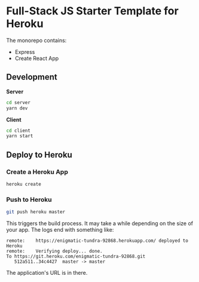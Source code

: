 # Full-Stack JS Starter Template for Heroku

The monorepo contains:

- Express
- Create React App

## Development

**Server**

```sh
cd server
yarn dev
```

**Client**

```sh
cd client
yarn start
```

## Deploy to Heroku

### Create a Heroku App

```sh
heroku create
```

### Push to Heroku

```sh
git push heroku master
```

This triggers the build process. It may take a while depending on the size of your app.
The logs end with something like:

```
remote:    https://enigmatic-tundra-92868.herokuapp.com/ deployed to Heroku
remote:    Verifying deploy... done.
To https://git.heroku.com/enigmatic-tundra-92868.git
   512a511..34c4427  master -> master
```

The application's URL is in there.
